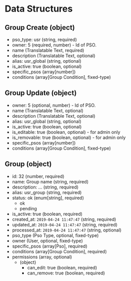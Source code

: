 # Data Structures

## Group Create (object)
+ pso_type: usr (string, required)
+ owner: 5 (required, number) - Id of PSO.
+ name (Translatable Text, required)
+ description (Translatable Text, optional)
+ alias: usr_global (string, optional)
+ is_active: true (boolean, optional)
+ specific_psos  (array[number])
+ conditions (array[Group Condition], fixed-type)

## Group Update (object)
+ owner: 5 (optional, number) - Id of PSO.
+ name (Translatable Text, optional)
+ description (Translatable Text, optional)
+ alias: usr_global (string, optional)
+ is_active: true (boolean, optional)
+ is_editable: true (boolean, optional) - for admin only
+ is_removable: true (boolean, optional) - for admin only
+ specific_psos  (array[number])
+ conditions (array[Group Condition], fixed-type)

## Group (object)
+ id: 32 (number, required)
+ name: Group name (string, required)
+ description: ... (string, required)
+ alias: usr_group (string, required)
+ status: ok (enum[string], required)
    - ok
    - pending
+ is_active: true (boolean, required)
+ created_at: `2019-04-24 11:47:47` (string, required)
+ updated_at: `2019-04-24 11:47:47` (string, required)
+ processed_at: `2019-04-24 11:47:47` (string, optional)
+ pso_type (Pso Type, optional, fixed-type)
+ owner (User, optional, fixed-type)
+ specific_psos (array[Pso], required)
+ conditions (array[Group Condition], required)
+ permissions (array, optional)
    - (object)
        - can_edit: true (boolean, required)
        - can_remove: true (boolean, required)